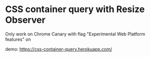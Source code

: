 # CSS container query with Resize Observer
Only work on Chrome Canary with flag "Experimental Web Platform features" on

demo: https://css-container-query.herokuapp.com/